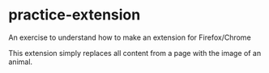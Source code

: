 # practice-extension

An exercise to understand how to make an extension for Firefox/Chrome

This extension simply replaces all content from a page with the image of an animal.